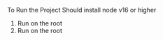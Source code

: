 To Run the Project 
Should install node v16 or higher
1. Run <npm i> on the root
2. Run <npm start> on the root